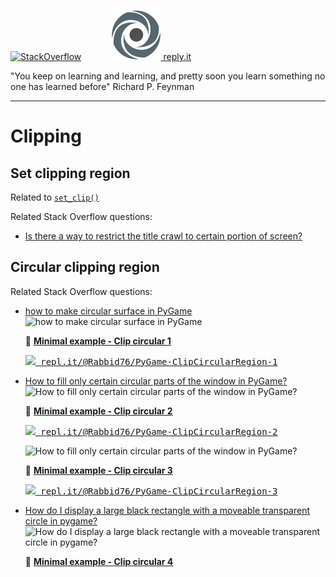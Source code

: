 [![StackOverflow](https://stackexchange.com/users/flair/7322082.png)](https://stackoverflow.com/users/5577765/rabbid76?tab=profile) &nbsp;&nbsp;&nbsp;&nbsp;&nbsp;&nbsp;&nbsp;&nbsp;&nbsp;&nbsp; [![reply.it](../../resource/logo/Repl_it_logo_80.png) reply.it](https://repl.it/repls/folder/PyGame%20Examples)

"You keep on learning and learning, and pretty soon you learn something no one has learned before"
Richard P. Feynman

---

# Clipping

## Set clipping region

Related to [`set_clip()`](https://www.pygame.org/docs/ref/surface.html#pygame.Surface.set_clip)

Related Stack Overflow questions:

- [Is there a way to restrict the title crawl to certain portion of screen?](https://stackoverflow.com/questions/60508313/is-there-a-way-to-restrict-the-title-crawl-to-certain-portion-of-screen)

## Circular clipping region

Related Stack Overflow questions:

- [how to make circular surface in PyGame](https://stackoverflow.com/questions/64075338/how-to-make-circular-surface-in-pygame/64075812#64075812)  
  ![how to make circular surface in PyGame](https://i.stack.imgur.com/koG1J.png)

  :scroll: **[Minimal example - Clip circular 1](../../examples/minimal_examples/pygame_minimal_clip_circular_1.py)**

  <kbd>[![](https://i.stack.imgur.com/5jD0C.png) repl.it/@Rabbid76/PyGame-ClipCircularRegion-1](https://repl.it/@Rabbid76/PyGame-ClipCircularRegion-1#main.py)</kbd>

- [How to fill only certain circular parts of the window in PyGame?](https://stackoverflow.com/questions/61657481/how-to-fill-only-certain-circular-parts-of-the-window-in-pygame/61658124#61658124/61658124#61658124)  
  ![How to fill only certain circular parts of the window in PyGame?](https://i.stack.imgur.com/pbiAC.gif)
  
  :scroll: **[Minimal example - Clip circular 2](../../examples/minimal_examples/pygame_minimal_clip_circular_2.py)**

  <kbd>[![](https://i.stack.imgur.com/5jD0C.png) repl.it/@Rabbid76/PyGame-ClipCircularRegion-2](https://repl.it/@Rabbid76/PyGame-ClipCircularRegion-2#main.py)</kbd>

  ![How to fill only certain circular parts of the window in PyGame?](https://i.stack.imgur.com/Pt2IY.gif)

  :scroll: **[Minimal example - Clip circular 3](../../examples/minimal_examples/pygame_minimal_clip_circular_3.py)**

  <kbd>[![](https://i.stack.imgur.com/5jD0C.png) repl.it/@Rabbid76/PyGame-ClipCircularRegion-3](https://repl.it/@Rabbid76/PyGame-ClipCircularRegion-3#main.py)</kbd>

- [How do I display a large black rectangle with a moveable transparent circle in pygame?](https://stackoverflow.com/questions/57393670/how-do-i-display-a-large-black-rectangle-with-a-moveable-transparent-circle-in-p/57612836#57612836)  
  ![How do I display a large black rectangle with a moveable transparent circle in pygame?](https://i.stack.imgur.com/JLkq4.gif)

  :scroll: **[Minimal example - Clip circular 4](../../examples/minimal_examples/pygame_minimal_clip_circular_4.py)**
